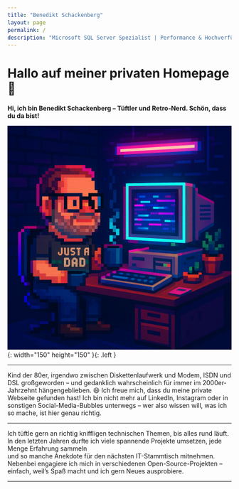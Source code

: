 ```yaml
---
title: "Benedikt Schackenberg"
layout: page
permalink: /
description: "Microsoft SQL Server Spezialist | Performance & Hochverfügbarkeit | Azure & Cloud Architekturen"
---
```


# Hallo auf meiner privaten Homepage 👋

**Hi, ich bin Benedikt Schackenberg – Tüftler und Retro-Nerd. Schön, dass du da bist!**  

![Desktop View](/assets/img/pixeldad2.png){: width="150" height="150" }{: .left }

---

  Kind der 80er, irgendwo zwischen Diskettenlaufwerk und Modem, ISDN und DSL großgeworden – und gedanklich wahrscheinlich für immer im 2000er-Jahrzehnt hängengeblieben. 😄 Ich freue mich, dass du meine private Webseite gefunden hast!
  Ich bin nicht mehr auf LinkedIn, Instagram oder in sonstigen Social-Media-Bubbles unterwegs – wer also wissen will, was ich so mache, ist hier genau richtig.


---

Ich tüftle gern an richtig kniffligen technischen Themen, bis alles rund läuft.  
In den letzten Jahren durfte ich viele spannende Projekte umsetzen, jede Menge Erfahrung sammeln  
und so manche Anekdote für den nächsten IT-Stammtisch mitnehmen.  
Nebenbei engagiere ich mich in verschiedenen Open-Source-Projekten – einfach, weil’s Spaß macht und ich gern Neues ausprobiere.  

---
